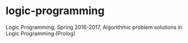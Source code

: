 # logic-programming
Logic Programming, Spring 2016-2017, Algorithmic problem solutions in Logic Programming (Prolog)
